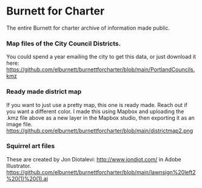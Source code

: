 # Burnett for Charter
The entire Burnett for charter archive of information made public.

### Map files of the City Council Districts. 
You could spend a year emailing the city to get this data, or just download it here: https://github.com/elburnett/burnettforcharter/blob/main/PortlandCouncils.kmz

### Ready made district map
If you want to just use a pretty map, this one is ready made. Reach out if you want a different color. I made this using Mapbox and uploading the .kmz file above as a new layer in the Mapbox studio, then exporting it as an image file. https://github.com/elburnett/burnettforcharter/blob/main/districtmap2.png 

### Squirrel art files
These are created by Jon Diotalevi: http://www.jondiot.com/ in Adobe Illustrator. https://github.com/elburnett/burnettforcharter/blob/main/lawnsign%20left2%20(1)%20(1).ai
